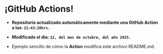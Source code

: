 # ¡GitHub Actions!
* **Repositorio actualizado automáticamente mediante una GitHub Action a las: `21:43:20hrs.`**
* **Modificado el día: `12, del mes de octubre, del año 2025.`**

* Ejemplo sencillo de cómo la **Action** modifica este archivo README.md.
